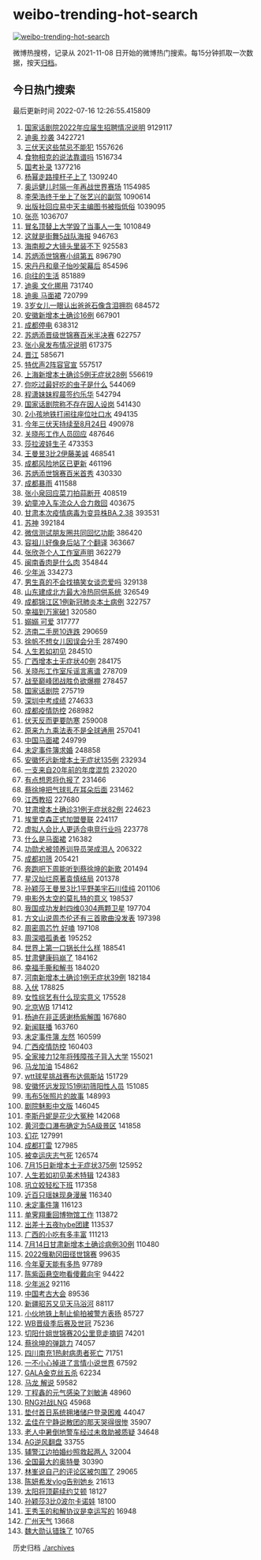# weibo-trending-hot-search

[![weibo-trending-hot-search](https://github.com/ameizi/weibo-trending-hot-search/actions/workflows/ci.yml/badge.svg)](https://github.com/ameizi/weibo-trending-hot-search/actions/workflows/ci.yml)

微博热搜榜，记录从 2021-11-08 日开始的微博热门搜索。每15分钟抓取一次数据，按天[归档](./archives)。

## 今日热门搜索

<!-- BEGIN --> 
最后更新时间 2022-07-16 12:26:55.415809 
1. [国家话剧院2022年应届生招聘情况说明](https://s.weibo.com/weibo?q=%23%E5%9B%BD%E5%AE%B6%E8%AF%9D%E5%89%A7%E9%99%A22022%E5%B9%B4%E5%BA%94%E5%B1%8A%E7%94%9F%E6%8B%9B%E8%81%98%E6%83%85%E5%86%B5%E8%AF%B4%E6%98%8E%23&Refer=top) 9129117
1. [迪奥 抄袭](https://s.weibo.com/weibo?q=%E8%BF%AA%E5%A5%A5%20%E6%8A%84%E8%A2%AD&Refer=top) 3422721
1. [三伏天这些禁忌不能犯](https://s.weibo.com/weibo?q=%23%E4%B8%89%E4%BC%8F%E5%A4%A9%E8%BF%99%E4%BA%9B%E7%A6%81%E5%BF%8C%E4%B8%8D%E8%83%BD%E7%8A%AF%23&Refer=top) 1557626
1. [食物相克的说法靠谱吗](https://s.weibo.com/weibo?q=%23%E9%A3%9F%E7%89%A9%E7%9B%B8%E5%85%8B%E7%9A%84%E8%AF%B4%E6%B3%95%E9%9D%A0%E8%B0%B1%E5%90%97%23&Refer=top) 1516734
1. [国考补录](https://s.weibo.com/weibo?q=%23%E5%9B%BD%E8%80%83%E8%A1%A5%E5%BD%95%23&Refer=top) 1377216
1. [杨幂走路撞杆子上了](https://s.weibo.com/weibo?q=%23%E6%9D%A8%E5%B9%82%E8%B5%B0%E8%B7%AF%E6%92%9E%E6%9D%86%E5%AD%90%E4%B8%8A%E4%BA%86%23&Refer=top) 1309240
1. [奥运健儿时隔一年再战世界赛场](https://s.weibo.com/weibo?q=%23%E5%A5%A5%E8%BF%90%E5%81%A5%E5%84%BF%E6%97%B6%E9%9A%94%E4%B8%80%E5%B9%B4%E5%86%8D%E6%88%98%E4%B8%96%E7%95%8C%E8%B5%9B%E5%9C%BA%23&Refer=top) 1154985
1. [李荣浩终于坐上了张艺兴的副驾](https://s.weibo.com/weibo?q=%23%E6%9D%8E%E8%8D%A3%E6%B5%A9%E7%BB%88%E4%BA%8E%E5%9D%90%E4%B8%8A%E4%BA%86%E5%BC%A0%E8%89%BA%E5%85%B4%E7%9A%84%E5%89%AF%E9%A9%BE%23&Refer=top) 1090614
1. [出版社回应易中天主编图书被指低俗](https://s.weibo.com/weibo?q=%23%E5%87%BA%E7%89%88%E7%A4%BE%E5%9B%9E%E5%BA%94%E6%98%93%E4%B8%AD%E5%A4%A9%E4%B8%BB%E7%BC%96%E5%9B%BE%E4%B9%A6%E8%A2%AB%E6%8C%87%E4%BD%8E%E4%BF%97%23&Refer=top) 1039095
1. [张亮](https://s.weibo.com/weibo?q=%E5%BC%A0%E4%BA%AE&Refer=top) 1036707
1. [冒名顶替上大学毁了当事人一生](https://s.weibo.com/weibo?q=%23%E5%86%92%E5%90%8D%E9%A1%B6%E6%9B%BF%E4%B8%8A%E5%A4%A7%E5%AD%A6%E6%AF%81%E4%BA%86%E5%BD%93%E4%BA%8B%E4%BA%BA%E4%B8%80%E7%94%9F%23&Refer=top) 1010849
1. [这就是街舞5战队海报](https://s.weibo.com/weibo?q=%23%E8%BF%99%E5%B0%B1%E6%98%AF%E8%A1%97%E8%88%9E5%E6%88%98%E9%98%9F%E6%B5%B7%E6%8A%A5%23&Refer=top) 946763
1. [海南舰之大镜头里装不下](https://s.weibo.com/weibo?q=%23%E6%B5%B7%E5%8D%97%E8%88%B0%E4%B9%8B%E5%A4%A7%E9%95%9C%E5%A4%B4%E9%87%8C%E8%A3%85%E4%B8%8D%E4%B8%8B%23&Refer=top) 925583
1. [苏炳添世锦赛小组第五](https://s.weibo.com/weibo?q=%23%E8%8B%8F%E7%82%B3%E6%B7%BB%E4%B8%96%E9%94%A6%E8%B5%9B%E5%B0%8F%E7%BB%84%E7%AC%AC%E4%BA%94%23&Refer=top) 896790
1. [宋丹丹和章子怡吵架幕后](https://s.weibo.com/weibo?q=%23%E5%AE%8B%E4%B8%B9%E4%B8%B9%E5%92%8C%E7%AB%A0%E5%AD%90%E6%80%A1%E5%90%B5%E6%9E%B6%E5%B9%95%E5%90%8E%23&Refer=top) 854596
1. [向往的生活](https://s.weibo.com/weibo?q=%E5%90%91%E5%BE%80%E7%9A%84%E7%94%9F%E6%B4%BB&Refer=top) 851889
1. [迪奥 文化挪用](https://s.weibo.com/weibo?q=%E8%BF%AA%E5%A5%A5%20%E6%96%87%E5%8C%96%E6%8C%AA%E7%94%A8&Refer=top) 731740
1. [迪奥 马面裙](https://s.weibo.com/weibo?q=%E8%BF%AA%E5%A5%A5%20%E9%A9%AC%E9%9D%A2%E8%A3%99&Refer=top) 720799
1. [3岁女儿一眼认出爸爸石像含泪拥抱](https://s.weibo.com/weibo?q=%233%E5%B2%81%E5%A5%B3%E5%84%BF%E4%B8%80%E7%9C%BC%E8%AE%A4%E5%87%BA%E7%88%B8%E7%88%B8%E7%9F%B3%E5%83%8F%E5%90%AB%E6%B3%AA%E6%8B%A5%E6%8A%B1%23&Refer=top) 684572
1. [安徽新增本土确诊16例](https://s.weibo.com/weibo?q=%23%E5%AE%89%E5%BE%BD%E6%96%B0%E5%A2%9E%E6%9C%AC%E5%9C%9F%E7%A1%AE%E8%AF%8A16%E4%BE%8B%23&Refer=top) 667901
1. [成都停电](https://s.weibo.com/weibo?q=%23%E6%88%90%E9%83%BD%E5%81%9C%E7%94%B5%23&Refer=top) 638312
1. [苏炳添晋级世锦赛百米半决赛](https://s.weibo.com/weibo?q=%23%E8%8B%8F%E7%82%B3%E6%B7%BB%E6%99%8B%E7%BA%A7%E4%B8%96%E9%94%A6%E8%B5%9B%E7%99%BE%E7%B1%B3%E5%8D%8A%E5%86%B3%E8%B5%9B%23&Refer=top) 622757
1. [张小泉发布情况说明](https://s.weibo.com/weibo?q=%23%E5%BC%A0%E5%B0%8F%E6%B3%89%E5%8F%91%E5%B8%83%E6%83%85%E5%86%B5%E8%AF%B4%E6%98%8E%23&Refer=top) 617375
1. [晋江](https://s.weibo.com/weibo?q=%E6%99%8B%E6%B1%9F&Refer=top) 585671
1. [特优声2阵容官宣](https://s.weibo.com/weibo?q=%23%E7%89%B9%E4%BC%98%E5%A3%B02%E9%98%B5%E5%AE%B9%E5%AE%98%E5%AE%A3%23&Refer=top) 557517
1. [上海新增本土确诊5例无症状28例](https://s.weibo.com/weibo?q=%23%E4%B8%8A%E6%B5%B7%E6%96%B0%E5%A2%9E%E6%9C%AC%E5%9C%9F%E7%A1%AE%E8%AF%8A5%E4%BE%8B%E6%97%A0%E7%97%87%E7%8A%B628%E4%BE%8B%23&Refer=top) 556619
1. [你吃过最好吃的虫子是什么](https://s.weibo.com/weibo?q=%23%E4%BD%A0%E5%90%83%E8%BF%87%E6%9C%80%E5%A5%BD%E5%90%83%E7%9A%84%E8%99%AB%E5%AD%90%E6%98%AF%E4%BB%80%E4%B9%88%23&Refer=top) 544069
1. [程潇妹妹程晨签约乐华](https://s.weibo.com/weibo?q=%23%E7%A8%8B%E6%BD%87%E5%A6%B9%E5%A6%B9%E7%A8%8B%E6%99%A8%E7%AD%BE%E7%BA%A6%E4%B9%90%E5%8D%8E%23&Refer=top) 542794
1. [国家话剧院称不存在因人设岗](https://s.weibo.com/weibo?q=%23%E5%9B%BD%E5%AE%B6%E8%AF%9D%E5%89%A7%E9%99%A2%E7%A7%B0%E4%B8%8D%E5%AD%98%E5%9C%A8%E5%9B%A0%E4%BA%BA%E8%AE%BE%E5%B2%97%23&Refer=top) 541430
1. [2小孩地铁打闹往座位吐口水](https://s.weibo.com/weibo?q=%232%E5%B0%8F%E5%AD%A9%E5%9C%B0%E9%93%81%E6%89%93%E9%97%B9%E5%BE%80%E5%BA%A7%E4%BD%8D%E5%90%90%E5%8F%A3%E6%B0%B4%23&Refer=top) 494135
1. [今年三伏天持续至8月24日](https://s.weibo.com/weibo?q=%23%E4%BB%8A%E5%B9%B4%E4%B8%89%E4%BC%8F%E5%A4%A9%E6%8C%81%E7%BB%AD%E8%87%B38%E6%9C%8824%E6%97%A5%23&Refer=top) 490978
1. [关晓彤工作人员回应](https://s.weibo.com/weibo?q=%23%E5%85%B3%E6%99%93%E5%BD%A4%E5%B7%A5%E4%BD%9C%E4%BA%BA%E5%91%98%E5%9B%9E%E5%BA%94%23&Refer=top) 487646
1. [莎拉波娃生子](https://s.weibo.com/weibo?q=%23%E8%8E%8E%E6%8B%89%E6%B3%A2%E5%A8%83%E7%94%9F%E5%AD%90%23&Refer=top) 473353
1. [王曼昱3比2伊藤美诚](https://s.weibo.com/weibo?q=%23%E7%8E%8B%E6%9B%BC%E6%98%B13%E6%AF%942%E4%BC%8A%E8%97%A4%E7%BE%8E%E8%AF%9A%23&Refer=top) 468541
1. [成都风险地区已更新](https://s.weibo.com/weibo?q=%23%E6%88%90%E9%83%BD%E9%A3%8E%E9%99%A9%E5%9C%B0%E5%8C%BA%E5%B7%B2%E6%9B%B4%E6%96%B0%23&Refer=top) 461196
1. [苏炳添世锦赛百米首秀](https://s.weibo.com/weibo?q=%23%E8%8B%8F%E7%82%B3%E6%B7%BB%E4%B8%96%E9%94%A6%E8%B5%9B%E7%99%BE%E7%B1%B3%E9%A6%96%E7%A7%80%23&Refer=top) 430330
1. [成都暴雨](https://s.weibo.com/weibo?q=%23%E6%88%90%E9%83%BD%E6%9A%B4%E9%9B%A8%23&Refer=top) 411588
1. [张小泉回应菜刀拍蒜断开](https://s.weibo.com/weibo?q=%23%E5%BC%A0%E5%B0%8F%E6%B3%89%E5%9B%9E%E5%BA%94%E8%8F%9C%E5%88%80%E6%8B%8D%E8%92%9C%E6%96%AD%E5%BC%80%23&Refer=top) 408519
1. [幼童冲入车流众人合力救回](https://s.weibo.com/weibo?q=%23%E5%B9%BC%E7%AB%A5%E5%86%B2%E5%85%A5%E8%BD%A6%E6%B5%81%E4%BC%97%E4%BA%BA%E5%90%88%E5%8A%9B%E6%95%91%E5%9B%9E%23&Refer=top) 403675
1. [甘肃本次疫情病毒为变异株BA.2.38](https://s.weibo.com/weibo?q=%23%E7%94%98%E8%82%83%E6%9C%AC%E6%AC%A1%E7%96%AB%E6%83%85%E7%97%85%E6%AF%92%E4%B8%BA%E5%8F%98%E5%BC%82%E6%A0%AABA.2.38%23&Refer=top) 393531
1. [苏神](https://s.weibo.com/weibo?q=%E8%8B%8F%E7%A5%9E&Refer=top) 392184
1. [微信测试朋友圈共同回忆功能](https://s.weibo.com/weibo?q=%23%E5%BE%AE%E4%BF%A1%E6%B5%8B%E8%AF%95%E6%9C%8B%E5%8F%8B%E5%9C%88%E5%85%B1%E5%90%8C%E5%9B%9E%E5%BF%86%E5%8A%9F%E8%83%BD%23&Refer=top) 386420
1. [容祖儿好像身后站了个翻译](https://s.weibo.com/weibo?q=%23%E5%AE%B9%E7%A5%96%E5%84%BF%E5%A5%BD%E5%83%8F%E8%BA%AB%E5%90%8E%E7%AB%99%E4%BA%86%E4%B8%AA%E7%BF%BB%E8%AF%91%23&Refer=top) 363667
1. [张欣尧个人工作室声明](https://s.weibo.com/weibo?q=%23%E5%BC%A0%E6%AC%A3%E5%B0%A7%E4%B8%AA%E4%BA%BA%E5%B7%A5%E4%BD%9C%E5%AE%A4%E5%A3%B0%E6%98%8E%23&Refer=top) 362279
1. [闽南香肉是什么肉](https://s.weibo.com/weibo?q=%23%E9%97%BD%E5%8D%97%E9%A6%99%E8%82%89%E6%98%AF%E4%BB%80%E4%B9%88%E8%82%89%23&Refer=top) 354844
1. [少年派](https://s.weibo.com/weibo?q=%E5%B0%91%E5%B9%B4%E6%B4%BE&Refer=top) 334273
1. [男生真的不会找搞笑女谈恋爱吗](https://s.weibo.com/weibo?q=%23%E7%94%B7%E7%94%9F%E7%9C%9F%E7%9A%84%E4%B8%8D%E4%BC%9A%E6%89%BE%E6%90%9E%E7%AC%91%E5%A5%B3%E8%B0%88%E6%81%8B%E7%88%B1%E5%90%97%23&Refer=top) 329138
1. [山东建成北方最大冷热同供系统](https://s.weibo.com/weibo?q=%23%E5%B1%B1%E4%B8%9C%E5%BB%BA%E6%88%90%E5%8C%97%E6%96%B9%E6%9C%80%E5%A4%A7%E5%86%B7%E7%83%AD%E5%90%8C%E4%BE%9B%E7%B3%BB%E7%BB%9F%23&Refer=top) 326549
1. [成都锦江区1例新冠肺炎本土病例](https://s.weibo.com/weibo?q=%23%E6%88%90%E9%83%BD%E9%94%A6%E6%B1%9F%E5%8C%BA1%E4%BE%8B%E6%96%B0%E5%86%A0%E8%82%BA%E7%82%8E%E6%9C%AC%E5%9C%9F%E7%97%85%E4%BE%8B%23&Refer=top) 322757
1. [幸福到万家破1](https://s.weibo.com/weibo?q=%E5%B9%B8%E7%A6%8F%E5%88%B0%E4%B8%87%E5%AE%B6%E7%A0%B41&Refer=top) 320580
1. [嫋嫋 可爱](https://s.weibo.com/weibo?q=%E5%AB%8B%E5%AB%8B%20%E5%8F%AF%E7%88%B1&Refer=top) 317777
1. [济南二手房10连跌](https://s.weibo.com/weibo?q=%23%E6%B5%8E%E5%8D%97%E4%BA%8C%E6%89%8B%E6%88%BF10%E8%BF%9E%E8%B7%8C%23&Refer=top) 290659
1. [徐帆不想女儿因误会分手](https://s.weibo.com/weibo?q=%23%E5%BE%90%E5%B8%86%E4%B8%8D%E6%83%B3%E5%A5%B3%E5%84%BF%E5%9B%A0%E8%AF%AF%E4%BC%9A%E5%88%86%E6%89%8B%23&Refer=top) 287490
1. [人生若如初见](https://s.weibo.com/weibo?q=%23%E4%BA%BA%E7%94%9F%E8%8B%A5%E5%A6%82%E5%88%9D%E8%A7%81%23&Refer=top) 284510
1. [广西增本土无症状40例](https://s.weibo.com/weibo?q=%23%E5%B9%BF%E8%A5%BF%E5%A2%9E%E6%9C%AC%E5%9C%9F%E6%97%A0%E7%97%87%E7%8A%B640%E4%BE%8B%23&Refer=top) 284175
1. [关晓彤工作室斥谣言离谱](https://s.weibo.com/weibo?q=%23%E5%85%B3%E6%99%93%E5%BD%A4%E5%B7%A5%E4%BD%9C%E5%AE%A4%E6%96%A5%E8%B0%A3%E8%A8%80%E7%A6%BB%E8%B0%B1%23&Refer=top) 278709
1. [战至巅峰团战胜负欲爆棚](https://s.weibo.com/weibo?q=%23%E6%88%98%E8%87%B3%E5%B7%85%E5%B3%B0%E5%9B%A2%E6%88%98%E8%83%9C%E8%B4%9F%E6%AC%B2%E7%88%86%E6%A3%9A%23&Refer=top) 278457
1. [国家话剧院](https://s.weibo.com/weibo?q=%E5%9B%BD%E5%AE%B6%E8%AF%9D%E5%89%A7%E9%99%A2&Refer=top) 275719
1. [深圳中考成绩](https://s.weibo.com/weibo?q=%23%E6%B7%B1%E5%9C%B3%E4%B8%AD%E8%80%83%E6%88%90%E7%BB%A9%23&Refer=top) 274633
1. [成都疫情防控](https://s.weibo.com/weibo?q=%23%E6%88%90%E9%83%BD%E7%96%AB%E6%83%85%E9%98%B2%E6%8E%A7%23&Refer=top) 268982
1. [伏天反而更要防寒](https://s.weibo.com/weibo?q=%23%E4%BC%8F%E5%A4%A9%E5%8F%8D%E8%80%8C%E6%9B%B4%E8%A6%81%E9%98%B2%E5%AF%92%23&Refer=top) 259008
1. [原来九九乘法表不是全球通用](https://s.weibo.com/weibo?q=%23%E5%8E%9F%E6%9D%A5%E4%B9%9D%E4%B9%9D%E4%B9%98%E6%B3%95%E8%A1%A8%E4%B8%8D%E6%98%AF%E5%85%A8%E7%90%83%E9%80%9A%E7%94%A8%23&Refer=top) 257041
1. [中国马面裙](https://s.weibo.com/weibo?q=%E4%B8%AD%E5%9B%BD%E9%A9%AC%E9%9D%A2%E8%A3%99&Refer=top) 249799
1. [未定事件簿求婚](https://s.weibo.com/weibo?q=%23%E6%9C%AA%E5%AE%9A%E4%BA%8B%E4%BB%B6%E7%B0%BF%E6%B1%82%E5%A9%9A%23&Refer=top) 248858
1. [安徽怀远新增本土无症状135例](https://s.weibo.com/weibo?q=%23%E5%AE%89%E5%BE%BD%E6%80%80%E8%BF%9C%E6%96%B0%E5%A2%9E%E6%9C%AC%E5%9C%9F%E6%97%A0%E7%97%87%E7%8A%B6135%E4%BE%8B%23&Refer=top) 232934
1. [一支来自20年前的年度混剪](https://s.weibo.com/weibo?q=%23%E4%B8%80%E6%94%AF%E6%9D%A5%E8%87%AA20%E5%B9%B4%E5%89%8D%E7%9A%84%E5%B9%B4%E5%BA%A6%E6%B7%B7%E5%89%AA%23&Refer=top) 232020
1. [有点想恩将仇报了](https://s.weibo.com/weibo?q=%23%E6%9C%89%E7%82%B9%E6%83%B3%E6%81%A9%E5%B0%86%E4%BB%87%E6%8A%A5%E4%BA%86%23&Refer=top) 231466
1. [蔡徐坤把气球扎在耳朵后面](https://s.weibo.com/weibo?q=%23%E8%94%A1%E5%BE%90%E5%9D%A4%E6%8A%8A%E6%B0%94%E7%90%83%E6%89%8E%E5%9C%A8%E8%80%B3%E6%9C%B5%E5%90%8E%E9%9D%A2%23&Refer=top) 231462
1. [江西教招](https://s.weibo.com/weibo?q=%23%E6%B1%9F%E8%A5%BF%E6%95%99%E6%8B%9B%23&Refer=top) 227680
1. [甘肃增本土确诊31例无症状82例](https://s.weibo.com/weibo?q=%23%E7%94%98%E8%82%83%E5%A2%9E%E6%9C%AC%E5%9C%9F%E7%A1%AE%E8%AF%8A31%E4%BE%8B%E6%97%A0%E7%97%87%E7%8A%B682%E4%BE%8B%23&Refer=top) 224623
1. [埃里克森正式加盟曼联](https://s.weibo.com/weibo?q=%23%E5%9F%83%E9%87%8C%E5%85%8B%E6%A3%AE%E6%AD%A3%E5%BC%8F%E5%8A%A0%E7%9B%9F%E6%9B%BC%E8%81%94%23&Refer=top) 224117
1. [虚拟人会比人更适合电竞行业吗](https://s.weibo.com/weibo?q=%23%E8%99%9A%E6%8B%9F%E4%BA%BA%E4%BC%9A%E6%AF%94%E4%BA%BA%E6%9B%B4%E9%80%82%E5%90%88%E7%94%B5%E7%AB%9E%E8%A1%8C%E4%B8%9A%E5%90%97%23&Refer=top) 223778
1. [什么是马面裙](https://s.weibo.com/weibo?q=%23%E4%BB%80%E4%B9%88%E6%98%AF%E9%A9%AC%E9%9D%A2%E8%A3%99%23&Refer=top) 216382
1. [功勋犬被领养训导员哭成泪人](https://s.weibo.com/weibo?q=%23%E5%8A%9F%E5%8B%8B%E7%8A%AC%E8%A2%AB%E9%A2%86%E5%85%BB%E8%AE%AD%E5%AF%BC%E5%91%98%E5%93%AD%E6%88%90%E6%B3%AA%E4%BA%BA%23&Refer=top) 206322
1. [成都初筛](https://s.weibo.com/weibo?q=%E6%88%90%E9%83%BD%E5%88%9D%E7%AD%9B&Refer=top) 205421
1. [奔跑吧下周能听到蔡徐坤的新歌](https://s.weibo.com/weibo?q=%23%E5%A5%94%E8%B7%91%E5%90%A7%E4%B8%8B%E5%91%A8%E8%83%BD%E5%90%AC%E5%88%B0%E8%94%A1%E5%BE%90%E5%9D%A4%E7%9A%84%E6%96%B0%E6%AD%8C%23&Refer=top) 201494
1. [星汉灿烂原著袁慎结局](https://s.weibo.com/weibo?q=%23%E6%98%9F%E6%B1%89%E7%81%BF%E7%83%82%E5%8E%9F%E8%91%97%E8%A2%81%E6%85%8E%E7%BB%93%E5%B1%80%23&Refer=top) 201378
1. [孙颖莎王曼昱3比1平野美宇石川佳纯](https://s.weibo.com/weibo?q=%23%E5%AD%99%E9%A2%96%E8%8E%8E%E7%8E%8B%E6%9B%BC%E6%98%B13%E6%AF%941%E5%B9%B3%E9%87%8E%E7%BE%8E%E5%AE%87%E7%9F%B3%E5%B7%9D%E4%BD%B3%E7%BA%AF%23&Refer=top) 201106
1. [电影外太空的莫扎特的意义](https://s.weibo.com/weibo?q=%23%E7%94%B5%E5%BD%B1%E5%A4%96%E5%A4%AA%E7%A9%BA%E7%9A%84%E8%8E%AB%E6%89%8E%E7%89%B9%E7%9A%84%E6%84%8F%E4%B9%89%23&Refer=top) 198537
1. [我国成功发射四维0304两颗卫星](https://s.weibo.com/weibo?q=%E6%88%91%E5%9B%BD%E6%88%90%E5%8A%9F%E5%8F%91%E5%B0%84%E5%9B%9B%E7%BB%B40304%E4%B8%A4%E9%A2%97%E5%8D%AB%E6%98%9F&Refer=top) 197704
1. [方文山说周杰伦还有三首歌曲没发表](https://s.weibo.com/weibo?q=%23%E6%96%B9%E6%96%87%E5%B1%B1%E8%AF%B4%E5%91%A8%E6%9D%B0%E4%BC%A6%E8%BF%98%E6%9C%89%E4%B8%89%E9%A6%96%E6%AD%8C%E6%9B%B2%E6%B2%A1%E5%8F%91%E8%A1%A8%23&Refer=top) 197398
1. [周密周芯竹 好嗑](https://s.weibo.com/weibo?q=%E5%91%A8%E5%AF%86%E5%91%A8%E8%8A%AF%E7%AB%B9%20%E5%A5%BD%E5%97%91&Refer=top) 197108
1. [周深唱孤勇者](https://s.weibo.com/weibo?q=%23%E5%91%A8%E6%B7%B1%E5%94%B1%E5%AD%A4%E5%8B%87%E8%80%85%23&Refer=top) 195252
1. [世界上第一口锅长什么样](https://s.weibo.com/weibo?q=%23%E4%B8%96%E7%95%8C%E4%B8%8A%E7%AC%AC%E4%B8%80%E5%8F%A3%E9%94%85%E9%95%BF%E4%BB%80%E4%B9%88%E6%A0%B7%23&Refer=top) 188541
1. [甘肃健康码崩了](https://s.weibo.com/weibo?q=%E7%94%98%E8%82%83%E5%81%A5%E5%BA%B7%E7%A0%81%E5%B4%A9%E4%BA%86&Refer=top) 184162
1. [幸福手撕和解书](https://s.weibo.com/weibo?q=%23%E5%B9%B8%E7%A6%8F%E6%89%8B%E6%92%95%E5%92%8C%E8%A7%A3%E4%B9%A6%23&Refer=top) 184020
1. [河南新增本土确诊1例无症状39例](https://s.weibo.com/weibo?q=%23%E6%B2%B3%E5%8D%97%E6%96%B0%E5%A2%9E%E6%9C%AC%E5%9C%9F%E7%A1%AE%E8%AF%8A1%E4%BE%8B%E6%97%A0%E7%97%87%E7%8A%B639%E4%BE%8B%23&Refer=top) 182184
1. [入伏](https://s.weibo.com/weibo?q=%E5%85%A5%E4%BC%8F&Refer=top) 178825
1. [女性综艺有什么现实意义](https://s.weibo.com/weibo?q=%23%E5%A5%B3%E6%80%A7%E7%BB%BC%E8%89%BA%E6%9C%89%E4%BB%80%E4%B9%88%E7%8E%B0%E5%AE%9E%E6%84%8F%E4%B9%89%23&Refer=top) 175528
1. [北京WB](https://s.weibo.com/weibo?q=%E5%8C%97%E4%BA%ACWB&Refer=top) 171412
1. [杨迪在非正感谢杨紫解围](https://s.weibo.com/weibo?q=%23%E6%9D%A8%E8%BF%AA%E5%9C%A8%E9%9D%9E%E6%AD%A3%E6%84%9F%E8%B0%A2%E6%9D%A8%E7%B4%AB%E8%A7%A3%E5%9B%B4%23&Refer=top) 167680
1. [新闻联播](https://s.weibo.com/weibo?q=%E6%96%B0%E9%97%BB%E8%81%94%E6%92%AD&Refer=top) 163760
1. [未定事件簿 左然](https://s.weibo.com/weibo?q=%E6%9C%AA%E5%AE%9A%E4%BA%8B%E4%BB%B6%E7%B0%BF%20%E5%B7%A6%E7%84%B6&Refer=top) 160599
1. [广西疫情防控](https://s.weibo.com/weibo?q=%E5%B9%BF%E8%A5%BF%E7%96%AB%E6%83%85%E9%98%B2%E6%8E%A7&Refer=top) 160403
1. [全家接力12年将残障孩子背入大学](https://s.weibo.com/weibo?q=%23%E5%85%A8%E5%AE%B6%E6%8E%A5%E5%8A%9B12%E5%B9%B4%E5%B0%86%E6%AE%8B%E9%9A%9C%E5%AD%A9%E5%AD%90%E8%83%8C%E5%85%A5%E5%A4%A7%E5%AD%A6%23&Refer=top) 155021
1. [马龙加油](https://s.weibo.com/weibo?q=%E9%A9%AC%E9%BE%99%E5%8A%A0%E6%B2%B9&Refer=top) 154862
1. [wtt球星挑战赛布达佩斯站](https://s.weibo.com/weibo?q=%23wtt%E7%90%83%E6%98%9F%E6%8C%91%E6%88%98%E8%B5%9B%E5%B8%83%E8%BE%BE%E4%BD%A9%E6%96%AF%E7%AB%99%23&Refer=top) 151729
1. [安徽怀远发现151例初筛阳性人员](https://s.weibo.com/weibo?q=%23%E5%AE%89%E5%BE%BD%E6%80%80%E8%BF%9C%E5%8F%91%E7%8E%B0151%E4%BE%8B%E5%88%9D%E7%AD%9B%E9%98%B3%E6%80%A7%E4%BA%BA%E5%91%98%23&Refer=top) 151085
1. [韦布5张照片的故事](https://s.weibo.com/weibo?q=%E9%9F%A6%E5%B8%835%E5%BC%A0%E7%85%A7%E7%89%87%E7%9A%84%E6%95%85%E4%BA%8B&Refer=top) 148993
1. [剧院魅影中文版](https://s.weibo.com/weibo?q=%23%E5%89%A7%E9%99%A2%E9%AD%85%E5%BD%B1%E4%B8%AD%E6%96%87%E7%89%88%23&Refer=top) 146045
1. [李斯丹妮是花少大冤种](https://s.weibo.com/weibo?q=%23%E6%9D%8E%E6%96%AF%E4%B8%B9%E5%A6%AE%E6%98%AF%E8%8A%B1%E5%B0%91%E5%A4%A7%E5%86%A4%E7%A7%8D%23&Refer=top) 142068
1. [黄河壶口瀑布确定为5A级景区](https://s.weibo.com/weibo?q=%23%E9%BB%84%E6%B2%B3%E5%A3%B6%E5%8F%A3%E7%80%91%E5%B8%83%E7%A1%AE%E5%AE%9A%E4%B8%BA5A%E7%BA%A7%E6%99%AF%E5%8C%BA%23&Refer=top) 141858
1. [幻花](https://s.weibo.com/weibo?q=%E5%B9%BB%E8%8A%B1&Refer=top) 127991
1. [成都打雷](https://s.weibo.com/weibo?q=%23%E6%88%90%E9%83%BD%E6%89%93%E9%9B%B7%23&Refer=top) 127985
1. [被幸运庆志气死](https://s.weibo.com/weibo?q=%23%E8%A2%AB%E5%B9%B8%E8%BF%90%E5%BA%86%E5%BF%97%E6%B0%94%E6%AD%BB%23&Refer=top) 126574
1. [7月15日新增本土无症状375例](https://s.weibo.com/weibo?q=%237%E6%9C%8815%E6%97%A5%E6%96%B0%E5%A2%9E%E6%9C%AC%E5%9C%9F%E6%97%A0%E7%97%87%E7%8A%B6375%E4%BE%8B%23&Refer=top) 125952
1. [人生若如初见美术特辑](https://s.weibo.com/weibo?q=%23%E4%BA%BA%E7%94%9F%E8%8B%A5%E5%A6%82%E5%88%9D%E8%A7%81%E7%BE%8E%E6%9C%AF%E7%89%B9%E8%BE%91%23&Refer=top) 124383
1. [巩立姣轻松下班](https://s.weibo.com/weibo?q=%E5%B7%A9%E7%AB%8B%E5%A7%A3%E8%BD%BB%E6%9D%BE%E4%B8%8B%E7%8F%AD&Refer=top) 117358
1. [近百只瑶妹现身漫展](https://s.weibo.com/weibo?q=%23%E8%BF%91%E7%99%BE%E5%8F%AA%E7%91%B6%E5%A6%B9%E7%8E%B0%E8%BA%AB%E6%BC%AB%E5%B1%95%23&Refer=top) 116340
1. [未定事件簿](https://s.weibo.com/weibo?q=%E6%9C%AA%E5%AE%9A%E4%BA%8B%E4%BB%B6%E7%B0%BF&Refer=top) 116123
1. [单霁翔重回博物馆工作](https://s.weibo.com/weibo?q=%23%E5%8D%95%E9%9C%81%E7%BF%94%E9%87%8D%E5%9B%9E%E5%8D%9A%E7%89%A9%E9%A6%86%E5%B7%A5%E4%BD%9C%23&Refer=top) 113872
1. [出差十五夜hybe团建](https://s.weibo.com/weibo?q=%23%E5%87%BA%E5%B7%AE%E5%8D%81%E4%BA%94%E5%A4%9Chybe%E5%9B%A2%E5%BB%BA%23&Refer=top) 113537
1. [广西的小吃有多丰富](https://s.weibo.com/weibo?q=%23%E5%B9%BF%E8%A5%BF%E7%9A%84%E5%B0%8F%E5%90%83%E6%9C%89%E5%A4%9A%E4%B8%B0%E5%AF%8C%23&Refer=top) 111213
1. [7月14日甘肃新增本土确诊病例30例](https://s.weibo.com/weibo?q=%237%E6%9C%8814%E6%97%A5%E7%94%98%E8%82%83%E6%96%B0%E5%A2%9E%E6%9C%AC%E5%9C%9F%E7%A1%AE%E8%AF%8A%E7%97%85%E4%BE%8B30%E4%BE%8B%23&Refer=top) 110480
1. [2022俄勒冈田径世锦赛](https://s.weibo.com/weibo?q=%232022%E4%BF%84%E5%8B%92%E5%86%88%E7%94%B0%E5%BE%84%E4%B8%96%E9%94%A6%E8%B5%9B%23&Refer=top) 99635
1. [今年夏天能有多热](https://s.weibo.com/weibo?q=%23%E4%BB%8A%E5%B9%B4%E5%A4%8F%E5%A4%A9%E8%83%BD%E6%9C%89%E5%A4%9A%E7%83%AD%23&Refer=top) 97789
1. [陈紫函悬空吻看傻戴向宇](https://s.weibo.com/weibo?q=%23%E9%99%88%E7%B4%AB%E5%87%BD%E6%82%AC%E7%A9%BA%E5%90%BB%E7%9C%8B%E5%82%BB%E6%88%B4%E5%90%91%E5%AE%87%23&Refer=top) 94422
1. [少年派2](https://s.weibo.com/weibo?q=%23%E5%B0%91%E5%B9%B4%E6%B4%BE2%23&Refer=top) 92116
1. [中国考古大会](https://s.weibo.com/weibo?q=%E4%B8%AD%E5%9B%BD%E8%80%83%E5%8F%A4%E5%A4%A7%E4%BC%9A&Refer=top) 89536
1. [新疆昭苏又见天马浴河](https://s.weibo.com/weibo?q=%23%E6%96%B0%E7%96%86%E6%98%AD%E8%8B%8F%E5%8F%88%E8%A7%81%E5%A4%A9%E9%A9%AC%E6%B5%B4%E6%B2%B3%23&Refer=top) 88117
1. [小伙地铁上制止偷拍被警方表扬](https://s.weibo.com/weibo?q=%23%E5%B0%8F%E4%BC%99%E5%9C%B0%E9%93%81%E4%B8%8A%E5%88%B6%E6%AD%A2%E5%81%B7%E6%8B%8D%E8%A2%AB%E8%AD%A6%E6%96%B9%E8%A1%A8%E6%89%AC%23&Refer=top) 85727
1. [WB晋级季后赛及世冠](https://s.weibo.com/weibo?q=%23WB%E6%99%8B%E7%BA%A7%E5%AD%A3%E5%90%8E%E8%B5%9B%E5%8F%8A%E4%B8%96%E5%86%A0%23&Refer=top) 75236
1. [切阳什姐世锦赛20公里竞走摘铜](https://s.weibo.com/weibo?q=%23%E5%88%87%E9%98%B3%E4%BB%80%E5%A7%90%E4%B8%96%E9%94%A6%E8%B5%9B20%E5%85%AC%E9%87%8C%E7%AB%9E%E8%B5%B0%E6%91%98%E9%93%9C%23&Refer=top) 74201
1. [蔡徐坤的弹跳力](https://s.weibo.com/weibo?q=%23%E8%94%A1%E5%BE%90%E5%9D%A4%E7%9A%84%E5%BC%B9%E8%B7%B3%E5%8A%9B%23&Refer=top) 74057
1. [四川南充1热射病患者死亡](https://s.weibo.com/weibo?q=%23%E5%9B%9B%E5%B7%9D%E5%8D%97%E5%85%851%E7%83%AD%E5%B0%84%E7%97%85%E6%82%A3%E8%80%85%E6%AD%BB%E4%BA%A1%23&Refer=top) 71751
1. [一不小心掉进了言情小说世界](https://s.weibo.com/weibo?q=%23%E4%B8%80%E4%B8%8D%E5%B0%8F%E5%BF%83%E6%8E%89%E8%BF%9B%E4%BA%86%E8%A8%80%E6%83%85%E5%B0%8F%E8%AF%B4%E4%B8%96%E7%95%8C%23&Refer=top) 67592
1. [GALA金克丝五杀](https://s.weibo.com/weibo?q=%23GALA%E9%87%91%E5%85%8B%E4%B8%9D%E4%BA%94%E6%9D%80%23&Refer=top) 62234
1. [马龙 解说](https://s.weibo.com/weibo?q=%E9%A9%AC%E9%BE%99%20%E8%A7%A3%E8%AF%B4&Refer=top) 59582
1. [丁程鑫的元气感染了刘敏涛](https://s.weibo.com/weibo?q=%23%E4%B8%81%E7%A8%8B%E9%91%AB%E7%9A%84%E5%85%83%E6%B0%94%E6%84%9F%E6%9F%93%E4%BA%86%E5%88%98%E6%95%8F%E6%B6%9B%23&Refer=top) 48960
1. [RNG对战LNG](https://s.weibo.com/weibo?q=%23RNG%E5%AF%B9%E6%88%98LNG%23&Refer=top) 45968
1. [垫付首日系统拥堵储户登录困难](https://s.weibo.com/weibo?q=%23%E5%9E%AB%E4%BB%98%E9%A6%96%E6%97%A5%E7%B3%BB%E7%BB%9F%E6%8B%A5%E5%A0%B5%E5%82%A8%E6%88%B7%E7%99%BB%E5%BD%95%E5%9B%B0%E9%9A%BE%23&Refer=top) 44047
1. [孟佳在宁静说散团的那天哭得很惨](https://s.weibo.com/weibo?q=%23%E5%AD%9F%E4%BD%B3%E5%9C%A8%E5%AE%81%E9%9D%99%E8%AF%B4%E6%95%A3%E5%9B%A2%E7%9A%84%E9%82%A3%E5%A4%A9%E5%93%AD%E5%BE%97%E5%BE%88%E6%83%A8%23&Refer=top) 35907
1. [老人中暑倒地警车经过未救助被质疑](https://s.weibo.com/weibo?q=%23%E8%80%81%E4%BA%BA%E4%B8%AD%E6%9A%91%E5%80%92%E5%9C%B0%E8%AD%A6%E8%BD%A6%E7%BB%8F%E8%BF%87%E6%9C%AA%E6%95%91%E5%8A%A9%E8%A2%AB%E8%B4%A8%E7%96%91%23&Refer=top) 34648
1. [AG逆风翻盘](https://s.weibo.com/weibo?q=%23AG%E9%80%86%E9%A3%8E%E7%BF%BB%E7%9B%98%23&Refer=top) 33755
1. [辅警江边拍婚纱照救起两人](https://s.weibo.com/weibo?q=%23%E8%BE%85%E8%AD%A6%E6%B1%9F%E8%BE%B9%E6%8B%8D%E5%A9%9A%E7%BA%B1%E7%85%A7%E6%95%91%E8%B5%B7%E4%B8%A4%E4%BA%BA%23&Refer=top) 32004
1. [全国最大的奥特曼](https://s.weibo.com/weibo?q=%23%E5%85%A8%E5%9B%BD%E6%9C%80%E5%A4%A7%E7%9A%84%E5%A5%A5%E7%89%B9%E6%9B%BC%23&Refer=top) 30390
1. [林峯说自己的评论区被包围了](https://s.weibo.com/weibo?q=%23%E6%9E%97%E5%B3%AF%E8%AF%B4%E8%87%AA%E5%B7%B1%E7%9A%84%E8%AF%84%E8%AE%BA%E5%8C%BA%E8%A2%AB%E5%8C%85%E5%9B%B4%E4%BA%86%23&Refer=top) 29065
1. [陈妍希发vlog告别她乡](https://s.weibo.com/weibo?q=%23%E9%99%88%E5%A6%8D%E5%B8%8C%E5%8F%91vlog%E5%91%8A%E5%88%AB%E5%A5%B9%E4%B9%A1%23&Refer=top) 21613
1. [太阳将顶薪续约艾顿](https://s.weibo.com/weibo?q=%23%E5%A4%AA%E9%98%B3%E5%B0%86%E9%A1%B6%E8%96%AA%E7%BB%AD%E7%BA%A6%E8%89%BE%E9%A1%BF%23&Refer=top) 18127
1. [孙颖莎3比0波尔卡诺娃](https://s.weibo.com/weibo?q=%23%E5%AD%99%E9%A2%96%E8%8E%8E3%E6%AF%940%E6%B3%A2%E5%B0%94%E5%8D%A1%E8%AF%BA%E5%A8%83%23&Refer=top) 18100
1. [王秀玉的和解协议是幸运写的](https://s.weibo.com/weibo?q=%23%E7%8E%8B%E7%A7%80%E7%8E%89%E7%9A%84%E5%92%8C%E8%A7%A3%E5%8D%8F%E8%AE%AE%E6%98%AF%E5%B9%B8%E8%BF%90%E5%86%99%E7%9A%84%23&Refer=top) 16948
1. [广州天气](https://s.weibo.com/weibo?q=%23%E5%B9%BF%E5%B7%9E%E5%A4%A9%E6%B0%94%23&Refer=top) 13668
1. [魏大勋认错珠了](https://s.weibo.com/weibo?q=%23%E9%AD%8F%E5%A4%A7%E5%8B%8B%E8%AE%A4%E9%94%99%E7%8F%A0%E4%BA%86%23&Refer=top) 10765
<!-- END -->

历史归档 [./archives](./archives)

